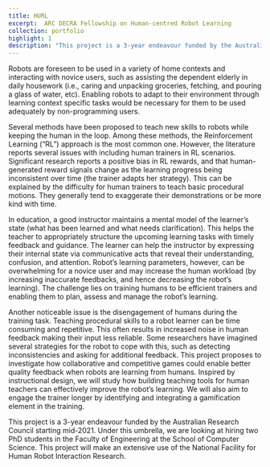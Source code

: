 ```yaml
---
title: HURL
excerpt:  ARC DECRA Fellowship on Human-centred Robot Learning
collection: portfolio
highlight: 1
description: "This project is a 3-year endeavour funded by the Australian Research Council starting mid-2021. Under this umbrella, we are looking at hiring two PhD students in the Faculty of Engineering at the School of Computer Science. This project will make an extensive use of the National Facility for Human Robot Interaction Research."
---
```


Robots are foreseen to be used in a variety of home contexts and interacting with novice users, such as assisting the dependent elderly in daily housework (i.e., caring and unpacking groceries, fetching, and pouring a glass of water, etc). Enabling robots to adapt to their environment through learning context specific tasks would be necessary for them to be used adequately by non-programming users.  

Several methods have been proposed to teach new skills to robots while keeping the human in the loop. Among these methods, the Reinforcement Learning (“RL”) approach is the most common one. However, the literature reports several issues with including human trainers in RL scenarios. Significant research reports a positive bias in RL rewards, and that human-generated reward signals change as the learning progress being inconsistent over time (the trainer adapts her strategy). This can be explained by the difficulty for human trainers to teach basic procedural motions. They generally tend to exaggerate their demonstrations or be more kind with time.  

In education, a good instructor maintains a mental model of the learner’s state (what has been learned and what needs clarification). This helps the teacher to appropriately structure the upcoming learning tasks with timely feedback and guidance. The learner can help the instructor by expressing their internal state via communicative acts that reveal their understanding, confusion, and attention. Robot’s learning parameters, however, can be overwhelming for a novice user and may increase the human workload (by increasing inaccurate feedbacks, and hence decreasing the robot’s learning). The challenge lies on training humans to be efficient trainers and enabling them to plan, assess and manage the robot’s learning.  

Another noticeable issue is the disengagement of humans during the training task. Teaching procedural skills to a robot learner can be time consuming and repetitive. This often results in increased noise in human feedback making their input less reliable. Some researchers have imagined several strategies for the robot to cope with this, such as detecting inconsistencies and asking for additional feedback. This project proposes to investigate how collaborative and competitive games could enable better quality feedback when robots are learning from humans. Inspired by instructional design, we will study how building teaching tools for human teachers can effectively improve the robot’s learning. We will also aim to engage the trainer longer by identifying and integrating a gamification element in the training.  

 This project is a 3-year endeavour funded by the Australian Research Council starting mid-2021. Under this umbrella, we are looking at hiring two PhD students in the Faculty of Engineering at the School of Computer Science. This project will make an extensive use of the National Facility for Human Robot Interaction Research.

